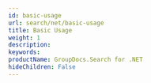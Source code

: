 ```yaml
---
id: basic-usage
url: search/net/basic-usage
title: Basic Usage
weight: 1
description: 
keywords: 
productName: GroupDocs.Search for .NET
hideChildren: False
---
```

